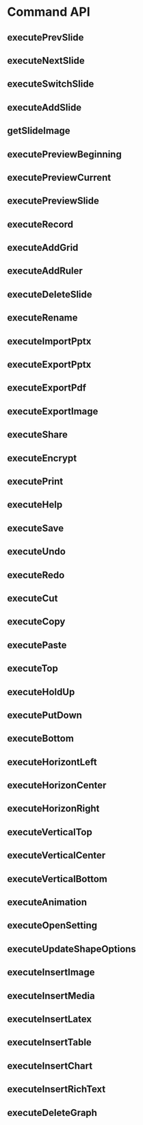 # Command API

<backTop/>

<!-- 上一个幻灯片 -->
## executePrevSlide
<!--@include: ./command/executePrevSlide.md{4,}-->

<!-- 下一个幻灯片 -->
## executeNextSlide
<!--@include: ./command/executeNextSlide.md{4,}-->

<!-- 切换至指定幻灯片 -->
## executeSwitchSlide
<!--@include: ./command/executeSwitchSlide.md{4,}-->

<!-- 添加新幻灯片 -->
## executeAddSlide
<!--@include: ./command/executeAddSlide.md{4,}-->

<!-- 获取 幻灯片缩略图 -->
## getSlideImage
<!--@include: ./command/getSlideImage.md{4,}-->

<!-- 从头放映 -->
## executePreviewBeginning
<!--@include: ./command/executePreviewBeginning.md{4,}-->

<!-- 从当前放映 -->
## executePreviewCurrent
<!--@include: ./command/executePreviewCurrent.md{4,}-->

<!-- 预览指定幻灯片 -->
## executePreviewSlide
<!--@include: ./command/executePreviewSlide.md{4,}-->

<!-- 屏幕录制 -->
## executeRecord
<!--@include: ./command/executeRecord.md{4,}-->

<!-- 添加网格 -->
## executeAddGrid
<!--@include: ./command/executeAddGrid.md{4,}-->

<!-- 添加标尺 -->
## executeAddRuler
<!--@include: ./command/executeAddRuler.md{4,}-->

<!-- 删除幻灯片 -->
## executeDeleteSlide
<!--@include: ./command/executeDeleteSlide.md{4,}-->

<!-- 重命名 -->
## executeRename
<!--@include: ./command/executeRename.md{4,}-->

<!--  导入PPTX -->
## executeImportPptx
<!--@include: ./command/executeImportPptx.md{4,}-->

<!-- 导出 PPTX -->
## executeExportPptx
<!--@include: ./command/executeExportPptx.md{4,}-->

<!-- 另存为 PDF -->
## executeExportPdf
<!--@include: ./command/executeExportPdf.md{4,}-->

<!-- 导出为 图片 -->
## executeExportImage
<!--@include: ./command/executeExportImage.md{4,}-->

<!-- 分享发送 -->
## executeShare
<!--@include: ./command/executeShare.md{4,}-->

<!-- 文档加密 -->
## executeEncrypt
<!--@include: ./command/executeEncrypt.md{4,}-->

<!-- 打印 -->
## executePrint
<!--@include: ./command/executePrint.md{4,}-->

<!-- 显示帮助 - 快捷键操作/常见问题/意见反馈（通过参数实现显示不同的内容） -->
## executeHelp
<!--@include: ./command/executeHelp.md{4,}-->

<!-- 保存 -->
## executeSave
<!--@include: ./command/executeSave.md{4,}-->

<!-- 撤销 -->
## executeUndo
<!--@include: ./command/executeUndo.md{4,}-->

<!-- 重做 -->
## executeRedo
<!--@include: ./command/executeRedo.md{4,}-->

<!--  剪切 -->
## executeCut
<!--@include: ./command/executeCut.md{4,}-->

<!--  复制 -->
## executeCopy
<!--@include: ./command/executeCopy.md{4,}-->

<!--  粘贴 -->
## executePaste
<!--@include: ./command/executePaste.md{4,}-->

<!--  置于顶层 -->
## executeTop
<!--@include: ./command/executeTop.md{4,}-->

<!-- 上移一层 -->
## executeHoldUp
<!--@include: ./command/executeHoldUp.md{4,}-->

<!-- 下移一层 -->
## executePutDown
<!--@include: ./command/executePutDown.md{4,}-->

<!-- 置于底层 -->
## executeBottom
<!--@include: ./command/executeBottom.md{4,}-->

<!-- 水平居左 -->
## executeHorizontLeft
<!--@include: ./command/executeHorizontLeft.md{4,}-->

<!-- 水平居中 -->
## executeHorizonCenter
<!--@include: ./command/executeHorizonCenter.md{4,}-->

<!--  水平居右 -->
## executeHorizonRight
<!--@include: ./command/executeHorizonRight.md{4,}-->

<!--  垂直置顶 -->
## executeVerticalTop
<!--@include: ./command/executeVerticalTop.md{4,}-->

<!--  垂直居中 -->
## executeVerticalCenter
<!--@include: ./command/executeVerticalCenter.md{4,}-->

<!--  垂直置底 -->
## executeVerticalBottom
<!--@include: ./command/executeVerticalBottom.md{4,}-->

<!--  动画 -->
## executeAnimation
<!--@include: ./command/executeAnimation.md{4,}-->

<!-- 设置属性 -->
## executeOpenSetting
<!--@include: ./command/executeOpenSetting.md{4,}-->

<!--  设置元素属性 -->
## executeUpdateShapeOptions
<!--@include: ./command/executeUpdateShapeOptions.md{4,}-->

<!-- 插入图片 -->
## executeInsertImage
<!--@include: ./command/executeInsertImage.md{4,}-->

<!-- 插入音频 -->
## executeInsertMedia
<!--@include: ./command/executeInsertMedia.md{4,}-->

<!-- 插入公式 -->
## executeInsertLatex
<!--@include: ./command/executeInsertLatex.md{4,}-->

<!-- 插入表格 -->
## executeInsertTable
<!--@include: ./command/executeInsertTable.md{4,}-->

<!-- 插入统计图 -->
## executeInsertChart
<!--@include: ./command/executeInsertChart.md{4,}-->

<!-- 插入富文本 -->
## executeInsertRichText
<!--@include: ./command/executeInsertRichText.md{4,}-->

<!-- 删除图形 -->
## executeDeleteGraph
<!--@include: ./command/executeDeleteGraph.md{4,}-->
